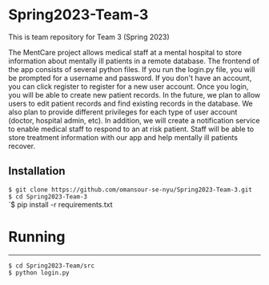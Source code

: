 # Spring2023-Team-3
This is team repository for Team 3 (Spring 2023)

The MentCare project allows medical staff at a mental hospital to store information about mentally ill patients in a remote database. The frontend of the app consists of several python files. If you run the login.py file, you will be prompted for a username and password. If you don't have an account, you can click register to register for a new user account. Once you login, you will be able to create new patient records. In the future, we plan to allow users to edit patient records and find existing records in the database. We also plan to provide different privileges for each type of user account (doctor, hospital admin, etc). In addition, we will create a notification service to enable medical staff to respond to an at risk patient. Staff will be able to store treatment information with our app and help mentally ill patients recover.

Installation
-----------------
`$ git clone https://github.com/omansour-se-nyu/Spring2023-Team-3.git`  
`$ cd Spring2023-Team-3`  
`$ pip install -r requirements.txt
# Running
-----------------
`$ cd Spring2023-Team/src`  
`$ python login.py`
